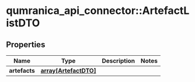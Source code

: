 # qumranica_api_connector::ArtefactListDTO

## Properties
Name | Type | Description | Notes
------------ | ------------- | ------------- | -------------
**artefacts** | [**array[ArtefactDTO]**](ArtefactDTO.md) |  | 


